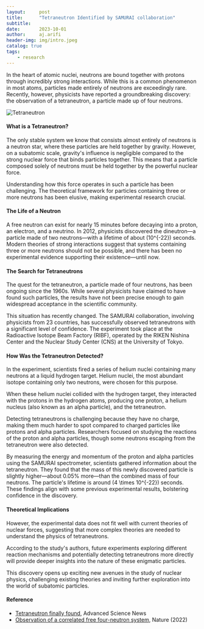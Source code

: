 ```yaml
---
layout:     post
title:      "Tetraneutron Identified by SAMURAI collaboration"
subtitle:   
date:       2023-10-01
author:     aj.arifi
header-img: img/intro.jpeg
catalog: true
tags:
    - research
---
```



In the heart of atomic nuclei, neutrons are bound together with protons through incredibly strong interactions. While this is a common phenomenon in most atoms, particles made entirely of neutrons are exceedingly rare. Recently, however, physicists have reported a groundbreaking discovery: the observation of a tetraneutron, a particle made up of four neutrons.

![Tetraneutron](https://www.scinexx.de/wp-content/uploads/0/1/01-31778-tetraneutron.jpg)

#### What is a Tetraneutron?

The only stable system we know that consists almost entirely of neutrons is a neutron star, where these particles are held together by gravity. However, on a subatomic scale, gravity's influence is negligible compared to the strong nuclear force that binds particles together. This means that a particle composed solely of neutrons must be held together by the powerful nuclear force.

Understanding how this force operates in such a particle has been challenging. The theoretical framework for particles containing three or more neutrons has been elusive, making experimental research crucial.

#### The Life of a Neutron

A free neutron can exist for nearly 15 minutes before decaying into a proton, an electron, and a neutrino. In 2012, physicists discovered the dineutron—a particle made of two neutrons—with a lifetime of about \(10^{-22}\) seconds. Modern theories of strong interactions suggest that systems containing three or more neutrons should not be possible, and there has been no experimental evidence supporting their existence—until now.

#### The Search for Tetraneutrons

The quest for the tetraneutron, a particle made of four neutrons, has been ongoing since the 1960s. While several physicists have claimed to have found such particles, the results have not been precise enough to gain widespread acceptance in the scientific community.

This situation has recently changed. The SAMURAI collaboration, involving physicists from 23 countries, has successfully observed tetraneutrons with a significant level of confidence. The experiment took place at the Radioactive Isotope Beam Factory (RIBF), operated by the RIKEN Nishina Center and the Nuclear Study Center (CNS) at the University of Tokyo.

#### How Was the Tetraneutron Detected?

In the experiment, scientists fired a series of helium nuclei containing many neutrons at a liquid hydrogen target. Helium nuclei, the most abundant isotope containing only two neutrons, were chosen for this purpose.

When these helium nuclei collided with the hydrogen target, they interacted with the protons in the hydrogen atoms, producing one proton, a helium nucleus (also known as an alpha particle), and the tetraneutron.

Detecting tetraneutrons is challenging because they have no charge, making them much harder to spot compared to charged particles like protons and alpha particles. Researchers focused on studying the reactions of the proton and alpha particles, though some neutrons escaping from the tetraneutron were also detected.

By measuring the energy and momentum of the proton and alpha particles using the SAMURAI spectrometer, scientists gathered information about the tetraneutron. They found that the mass of this newly discovered particle is slightly higher—about 0.05% more—than the combined mass of four neutrons. The particle's lifetime is around \(4 \times 10^{-22}\) seconds. These findings align with some previous experimental results, bolstering confidence in the discovery.

#### Theoretical Implications

However, the experimental data does not fit well with current theories of nuclear forces, suggesting that more complex theories are needed to understand the physics of tetraneutrons.

According to the study's authors, future experiments exploring different reaction mechanisms and potentially detecting tetraneutrons more directly will provide deeper insights into the nature of these enigmatic particles. 

This discovery opens up exciting new avenues in the study of nuclear physics, challenging existing theories and inviting further exploration into the world of subatomic particles.

#### Reference

* [Tetraneutron finally found](https://www.advancedsciencenews.com/tetraneutron-finally-found/), Advanced Science News
* [Observation of a correlated free four-neutron system](https://www.nature.com/articles/s41586-022-04827-6), Nature (2022)



